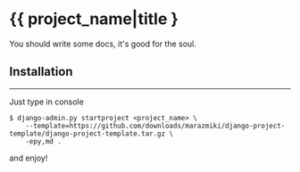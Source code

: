 # {{ project_name|title } #

You should write some docs, it's good for the soul.

## Installation ##
------------

Just type in console

    $ django-admin.py startproject <project_name> \
        --template=https://github.com/downloads/marazmiki/django-project-template/django-project-template.tar.gz \
        -epy,md .

and enjoy!


